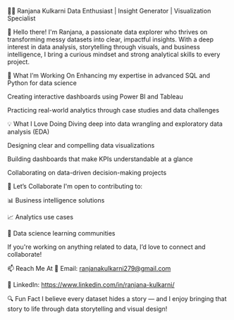 👩‍💻 Ranjana Kulkarni
Data Enthusiast | Insight Generator | Visualization Specialist

👋 Hello there!
I'm Ranjana, a passionate data explorer who thrives on transforming messy datasets into clear, impactful insights. With a deep interest in data analysis, storytelling through visuals, and business intelligence, I bring a curious mindset and strong analytical skills to every project.

🚀 What I’m Working On
Enhancing my expertise in advanced SQL and Python for data science

Creating interactive dashboards using Power BI and Tableau

Practicing real-world analytics through case studies and data challenges

💡 What I Love Doing
Diving deep into data wrangling and exploratory data analysis (EDA)

Designing clear and compelling data visualizations

Building dashboards that make KPIs understandable at a glance

Collaborating on data-driven decision-making projects

🤝 Let’s Collaborate
I'm open to contributing to:

📊 Business intelligence solutions

📈 Analytics use cases

🧪 Data science learning communities

If you're working on anything related to data, I’d love to connect and collaborate!

📫 Reach Me At
📧 Email: ranjanakulkarni279@gmail.com

🔗 LinkedIn: https://www.linkedin.com/in/ranjana-kulkarni/

🔍 Fun Fact
I believe every dataset hides a story — and I enjoy bringing that story to life through data storytelling and visual design!
